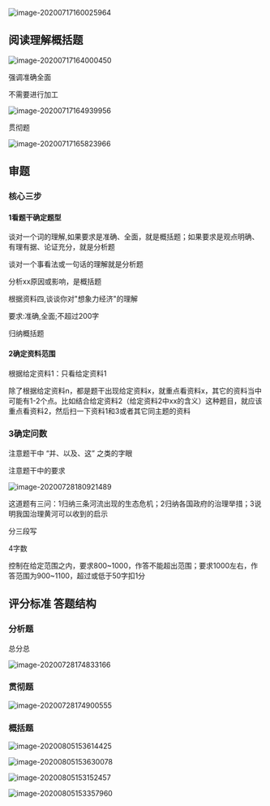![image-20200717160025964](../static/images/image-20200717160025964.png)

## 阅读理解概括题

![image-20200717164000450](../static/images/image-20200717164000450.png)

强调准确全面

不需要进行加工 



![image-20200717164939956](../static/images/image-20200717164939956.png)





贯彻题



![image-20200717165823966](../static/images/image-20200717165823966.png)





## 审题

### 核心三步

#### 1看题干确定题型

谈对一个词的理解,如果要求是准确、全面，就是概括题；如果要求是观点明确、有理有据、论证充分，就是分析题

谈对一个事看法或一句话的理解就是分析题

分析xx原因或影响，是概括题



根据资料四,谈谈你对"想象力经济"的理解

要求:准确,全面;不超过200字

归纳概括题

#### 2确定资料范围

根据给定资料1：只看给定资料1

除了根据给定资料n，都是题干出现给定资料x，就重点看资料x，其它的资料当中可能有1-2个点。比如结合给定资料2（给定资料2中xx的含义）这种题目，就应该重点看资料2，然后扫一下资料1和3或者其它同主题的资料



### 3确定问数

注意题干中 “并、以及、这” 之类的字眼

注意题干中的要求





![image-20200728180921489](../static/images/image-20200728180921489.png)

这道题有三问：1归纳三条河流出现的生态危机；2归纳各国政府的治理举措；3说明我国治理黄河可以收到的启示

分三段写



4字数

控制在给定范围之内，要求800~1000，作答不能超出范围；要求1000左右，作答范围为900~1100，超过或低于50字扣1分



## 评分标准 答题结构

### 分析题

总分总

![image-20200728174833166](../static/images/image-20200728174833166.png)





### 贯彻题

![image-20200728174900555](../static/images/image-20200728174900555.png)









### 概括题

![image-20200805153614425](../static/images/image-20200805153614425.png)



![image-20200805153630078](../static/images/image-20200805153630078.png)







![image-20200805153152457](../static/images/image-20200805153152457.png)



![image-20200805153357960](../static/images/image-20200805153357960.png)



